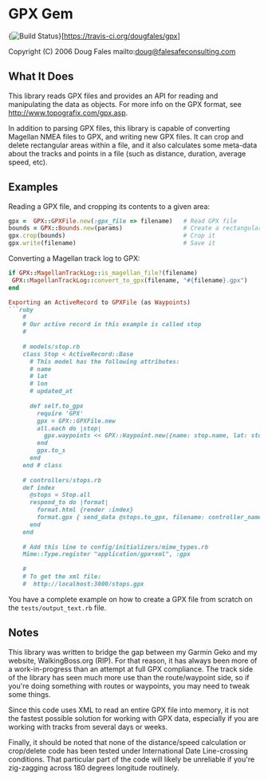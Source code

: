 # GPX Gem

{<img src="https://travis-ci.org/dougfales/gpx.svg" alt="Build Status" />}[https://travis-ci.org/dougfales/gpx]

Copyright (C) 2006 Doug Fales mailto:doug@falesafeconsulting.com

## What It Does

This library reads GPX files and provides an API for reading and manipulating
the data as objects.  For more info on the GPX format, see
http://www.topografix.com/gpx.asp.

In addition to parsing GPX files, this library is capable of converting
Magellan NMEA files to GPX, and writing new GPX files.  It can crop and delete
rectangular areas within a file, and it also calculates some meta-data about
the tracks and points in a file (such as distance, duration, average speed,
etc).

## Examples

Reading a GPX file, and cropping its contents to a given area:
```ruby
gpx =  GPX::GPXFile.new(:gpx_file => filename)   # Read GPX file
bounds = GPX::Bounds.new(params)                 # Create a rectangular area to crop
gpx.crop(bounds)                                 # Crop it
gpx.write(filename)                              # Save it
```

Converting a Magellan track log to GPX:
```ruby
if GPX::MagellanTrackLog::is_magellan_file?(filename)
 GPX::MagellanTrackLog::convert_to_gpx(filename, "#{filename}.gpx")
end

Exporting an ActiveRecord to GPXFile (as Waypoints)
```ruby
    #
    # Our active record in this example is called stop
    #
    
    # models/stop.rb 
    class Stop < ActiveRecord::Base
      # This model has the following attributes:
      # name
      # lat
      # lon
      # updated_at
    
      def self.to_gpx
        require 'GPX'
        gpx = GPX::GPXFile.new
        all.each do |stop|
          gpx.waypoints << GPX::Waypoint.new({name: stop.name, lat: stop.lat, lon: stop.lon, time: stop.updated_at})
        end 
        gpx.to_s
      end
    end # class
    
    # controllers/stops.rb
    def index 
      @stops = Stop.all
      respond_to do |format|
        format.html {render :index}
        format.gpx { send_data @stops.to_gpx, filename: controller_name + '.gpx' }
      end
    end
    
    # Add this line to config/initializers/mime_types.rb
    Mime::Type.register "application/gpx+xml", :gpx
    
    # 
    # To get the xml file:
    #  http://localhost:3000/stops.gpx
```

You have a complete example on how to create a GPX file from scratch on the `tests/output_text.rb` file.


## Notes

This library was written to bridge the gap between my Garmin Geko
and my website, WalkingBoss.org (RIP).  For that reason, it has always been more of a
work-in-progress than an attempt at full GPX compliance.  The track side of the
library has seen much more use than the route/waypoint side, so if you're doing
something with routes or waypoints, you may need to tweak some things.  

Since this code uses XML to read an entire GPX file into memory, it is not
the fastest possible solution for working with GPX data, especially if you are
working with tracks from several days or weeks.  

Finally, it should be noted that none of the distance/speed calculation or
crop/delete code has been tested under International Date Line-crossing
conditions.  That particular part of the code will likely be unreliable if
you're zig-zagging across 180 degrees longitude routinely.
